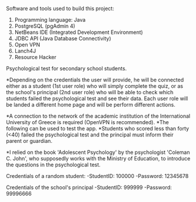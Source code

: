 Software and tools used to build this project:

1) Programming language: Java
2) PostgreSQL  (pgAdmin 4)
3) NetBeans IDE (Integrated Development Environment)
4) JDBC API (Java Database Connectivity)
5) Open VPN
6) Lanch4J
7) Resource Hacker

Psychological test for secondary school students.

*Depending on the credentials the user will provide, he will be connected either as a student (1st user role) who will simply complete the quiz, or as the school's principal (2nd user role) who will be able to check which students failed the psychological test and see their data. Each user role will be landed a different home page and will be perform different actions.

*A connection to the network of the academic institution of the International University of Greece is required (OpenVPN is recommended).
*The following can be used to test the app.
*Students who scored less than forty (<40) failed the psychological test and the principal must inform their parent or guardian.

*I relied on the book 'Adolescent Psychology' by the psychologist 'Coleman C. John', who supposedly works with the Ministry of Education, to introduce the questions in the psychological test.

Credentials of a random student:
-StudentID: 100000
-Password: 12345678

Credentials of the school's principal
-StudentID: 999999
-Password: 99996666
